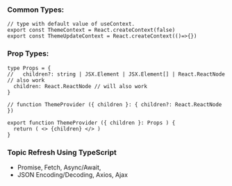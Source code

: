 ### Common Types:
```tsx
// type with default value of useContext.
export const ThemeContext = React.createContext(false)
export const ThemeUpdateContext = React.createContext(()=>{})
```
### Prop Types:
```tsx
type Props = {
//   children?: string | JSX.Element | JSX.Element[] | React.ReactNode // also work
  children: React.ReactNode // will also work
}

// function ThemeProvider ({ children }: { children?: React.ReactNode })

export function ThemeProvider ({ children }: Props ) {
  return ( <> {children} </> )
}
```

### Topic Refresh Using TypeScript
- Promise, Fetch, Async/Await,
- JSON Encoding/Decoding, Axios, Ajax
